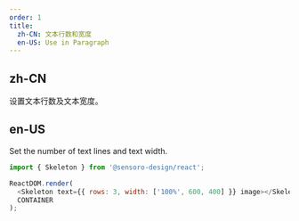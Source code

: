 ```yaml
---
order: 1
title: 
  zh-CN: 文本行数和宽度
  en-US: Use in Paragraph
---
```


## zh-CN

设置文本行数及文本宽度。

## en-US

Set the number of text lines and text width.

```js
import { Skeleton } from '@sensoro-design/react';

ReactDOM.render(
  <Skeleton text={{ rows: 3, width: ['100%', 600, 400] }} image></Skeleton>,
  CONTAINER
);
```
